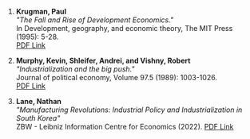 
1. **Krugman, Paul**  
   *"The Fall and Rise of Development Economics."*  
   In Development, geography, and economic theory, The MIT Press (1995): 5-28.  
   [PDF Link](https://web.mit.edu/krugman/www/dishpan.html)

2. **Murphy, Kevin, Shleifer, Andrei, and Vishny, Robert**  
   *"Industrialization and the big push."*  
   Journal of political economy, Volume 97.5 (1989): 1003-1026.  
   [PDF Link](https://www.journals.uchicago.edu/doi/epdf/10.1086/261641)
   
3. **Lane, Nathan**  
   *"Manufacturing Revolutions: Industrial Policy and Industrialization in South Korea"*  
   ZBW - Leibniz Information Centre for Economics (2022). 
   [PDF Link](https://www.dropbox.com/scl/fi/gvrvycsbqu34fr8jj97or/ManufacturingRevolutions_Lane_Live.pdf?rlkey=xd7ge1py5p3tw9956e5ebago4&e=1&dl=0)
